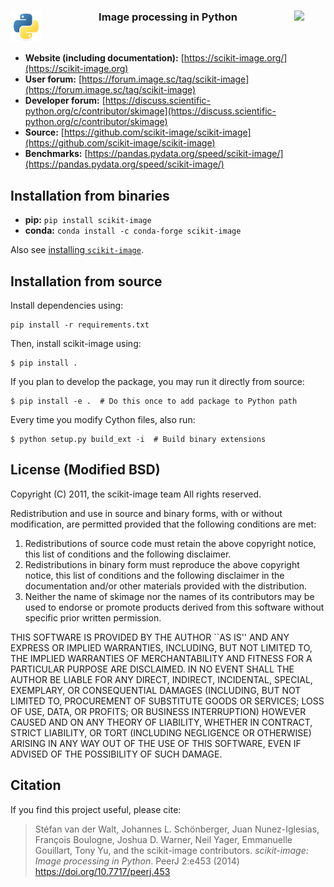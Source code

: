 <div align="center">
    <img src="https://media.giphy.com/media/tPjlmJzj9Z99vwF5dV/giphy.gif" width="50" align="right"/> 
    <img src="https://github.com/devicons/devicon/blob/master/icons/python/python-original.svg" width="50" align="left"/> 
    <h3>Image processing in Python</h3>
</div>

<br>


- **Website (including documentation):** [https://scikit-image.org/](https://scikit-image.org)
- **User forum:** [https://forum.image.sc/tag/scikit-image](https://forum.image.sc/tag/scikit-image)
- **Developer forum:** [https://discuss.scientific-python.org/c/contributor/skimage](https://discuss.scientific-python.org/c/contributor/skimage)
- **Source:** [https://github.com/scikit-image/scikit-image](https://github.com/scikit-image/scikit-image)
- **Benchmarks:** [https://pandas.pydata.org/speed/scikit-image/](https://pandas.pydata.org/speed/scikit-image/)

## Installation from binaries

- **pip:** `pip install scikit-image`
- **conda:** `conda install -c conda-forge scikit-image`

Also see [installing `scikit-image`](INSTALL.rst).

## Installation from source

Install dependencies using:

```
pip install -r requirements.txt
```

Then, install scikit-image using:

```
$ pip install .
```

If you plan to develop the package, you may run it directly from source:

```
$ pip install -e .  # Do this once to add package to Python path
```

Every time you modify Cython files, also run:

```
$ python setup.py build_ext -i  # Build binary extensions
```

## License (Modified BSD)

Copyright (C) 2011, the scikit-image team
All rights reserved.

Redistribution and use in source and binary forms, with or without
modification, are permitted provided that the following conditions are
met:

1.  Redistributions of source code must retain the above copyright
    notice, this list of conditions and the following disclaimer.
2.  Redistributions in binary form must reproduce the above copyright
    notice, this list of conditions and the following disclaimer in
    the documentation and/or other materials provided with the
    distribution.
3.  Neither the name of skimage nor the names of its contributors may be
    used to endorse or promote products derived from this software without
    specific prior written permission.

THIS SOFTWARE IS PROVIDED BY THE AUTHOR ``AS IS'' AND ANY EXPRESS OR
IMPLIED WARRANTIES, INCLUDING, BUT NOT LIMITED TO, THE IMPLIED
WARRANTIES OF MERCHANTABILITY AND FITNESS FOR A PARTICULAR PURPOSE ARE
DISCLAIMED. IN NO EVENT SHALL THE AUTHOR BE LIABLE FOR ANY DIRECT,
INDIRECT, INCIDENTAL, SPECIAL, EXEMPLARY, OR CONSEQUENTIAL DAMAGES
(INCLUDING, BUT NOT LIMITED TO, PROCUREMENT OF SUBSTITUTE GOODS OR
SERVICES; LOSS OF USE, DATA, OR PROFITS; OR BUSINESS INTERRUPTION)
HOWEVER CAUSED AND ON ANY THEORY OF LIABILITY, WHETHER IN CONTRACT,
STRICT LIABILITY, OR TORT (INCLUDING NEGLIGENCE OR OTHERWISE) ARISING
IN ANY WAY OUT OF THE USE OF THIS SOFTWARE, EVEN IF ADVISED OF THE
POSSIBILITY OF SUCH DAMAGE.

## Citation

If you find this project useful, please cite:

> Stéfan van der Walt, Johannes L. Schönberger, Juan Nunez-Iglesias,
> François Boulogne, Joshua D. Warner, Neil Yager, Emmanuelle
> Gouillart, Tony Yu, and the scikit-image contributors.
> _scikit-image: Image processing in Python_. PeerJ 2:e453 (2014)
> https://doi.org/10.7717/peerj.453
